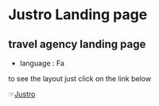 # Justro Landing page


## travel agency landing page
* language : Fa


to see the layout just click on the link below


☞[Justro](https://rouzbeh-hatamy.github.io/Justro-landing-page/)